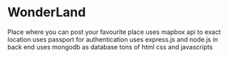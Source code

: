 # WonderLand
Place where you can post your favourite place 
uses mapbox api to exact location
uses passport for authentication
uses express.js and node.js in back end
uses mongodb as database
tons of html css and javascripts

